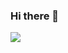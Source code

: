 ### Hi there 👋

<img src="https://img.shields.io/badge/Unity-#FFFFFF?style=flat&logo=TypeScript&logoColor=white"/>
